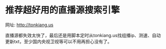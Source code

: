 # 推荐超好用的直播源搜索引擎
网址:  http://tonkiang.us

直播源都失效太快了，最后还是用脚本定时从tonkiang.us找组播ip、测速、自动更新txt，至少国内央视卫视等可以不用再担心没有了。
